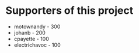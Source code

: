 # Supporters of this project

  * motownandy  - 300
  * johanb  - 200
  * cpayette  - 100
  * electrichavoc  - 100
